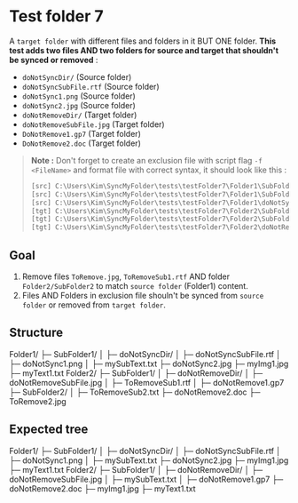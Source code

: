 # Test folder 7

A `target folder` with different files and folders in it BUT ONE folder. **This test adds two files AND two folders for source and target that shouldn't be synced or removed** :

- `doNotSyncDir/` (Source folder)
- `doNotSyncSubFile.rtf` (Source folder)
- `doNotSync1.png` (Source folder)
- `doNotSync2.jpg` (Source folder)
- `doNotRemoveDir/` (Target folder)
- `doNotRemoveSubFile.jpg` (Target folder)
- `DoNotRemove1.gp7` (Target folder)
- `DoNotRemove2.doc` (Target folder)

> **Note :** Don't forget to create an exclusion file with script flag `-f <FileName>` and format file with correct syntax, it should look like this :
>
> ```txt
> [src] C:\Users\Kim\SyncMyFolder\tests\testFolder7\Folder1\SubFolder1\doNotSyncDir
> [src] C:\Users\Kim\SyncMyFolder\tests\testFolder7\Folder1\SubFolder1\doNotSync1.png
> [src] C:\Users\Kim\SyncMyFolder\tests\testFolder7\Folder1\doNotSync2.jpg
> [tgt] C:\Users\Kim\SyncMyFolder\tests\testFolder7\Folder2\SubFolder1\doNotRemoveDir
> [tgt] C:\Users\Kim\SyncMyFolder\tests\testFolder7\Folder2\SubFolder1\doNotRemove1.gp7
> [tgt] C:\Users\Kim\SyncMyFolder\tests\testFolder7\Folder2\doNotRemove2.doc
> ```

## Goal

1. Remove files `ToRemove.jpg`, `ToRemoveSub1.rtf` AND folder `Folder2/SubFolder2` to match `source folder` (Folder1) content.
2. Files AND Folders in exclusion file shouln't be synced from `source folder` or removed from `target folder`.

## Structure

Folder1/
├─ SubFolder1/
│  ├─ doNotSyncDir/
│     ├─ doNotSyncSubFile.rtf
│  ├─ doNotSync1.png
│  ├─ mySubText.txt
├─ doNotSync2.jpg
├─ myImg1.jpg
├─ myText1.txt
Folder2/
├─ SubFolder1/
│  ├─ doNotRemoveDir/
│     ├─ doNotRemoveSubFile.jpg
│  ├─ ToRemoveSub1.rtf
│  ├─ doNotRemove1.gp7
├─ SubFolder2/
│  ├─ ToRemoveSub2.txt
├─ doNotRemove2.doc
├─ ToRemove2.jpg

## Expected tree

Folder1/
├─ SubFolder1/
│  ├─ doNotSyncDir/
│     ├─ doNotSyncSubFile.rtf
│  ├─ doNotSync1.png
│  ├─ mySubText.txt
├─ doNotSync2.jpg
├─ myImg1.jpg
├─ myText1.txt
Folder2/
├─ SubFolder1/
│  ├─ doNotRemoveDir/
│     ├─ doNotRemoveSubFile.jpg
│  ├─ mySubText.txt
│  ├─ doNotRemove1.gp7
├─ doNotRemove2.doc
├─ myImg1.jpg
├─ myText1.txt
